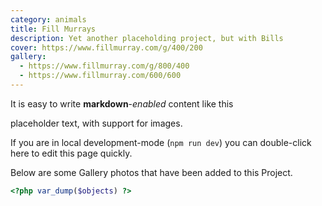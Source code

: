 ```yaml
---
category: animals
title: Fill Murrays
description: Yet another placeholding project, but with Bills
cover: https://www.fillmurray.com/g/400/200
gallery:
  - https://www.fillmurray.com/g/800/400
  - https://www.fillmurray.com/600/600
---
```

It is easy to write **markdown**-*enabled* content like this 

placeholder text, with support for images.

If you are in local development-mode (`npm run dev`) you can double-click here to edit this page quickly.

Below are some Gallery photos that have been added to this Project.

```php
<?php var_dump($objects) ?>
```